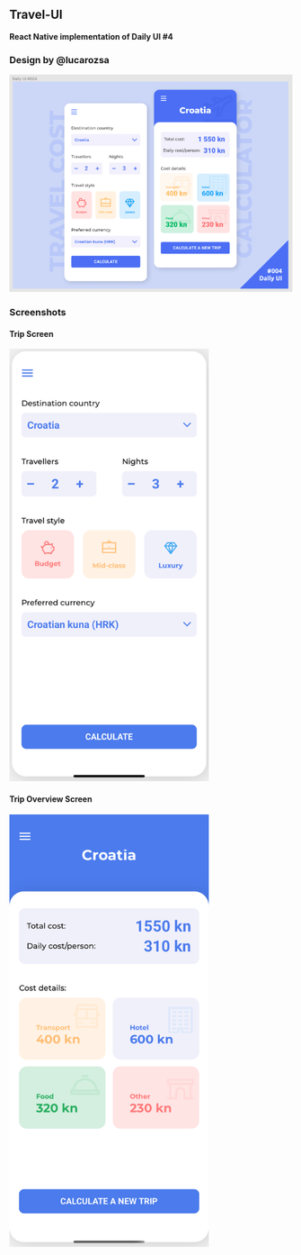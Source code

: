 ## Travel-UI

**React Native implementation of Daily UI #4**

### Design by @lucarozsa

<img src="screenshots/Daily_UI_4.png" alt="Design screen"
	title="A travel calculator"   />

### Screenshots

#### Trip Screen

<img src="screenshots/ScreenShot1.png" alt="Trip Screen" height="768" />

#### Trip Overview Screen

<img src="screenshots/ScreenShot2.png" alt="Trip Overview Screen" height="768" />
